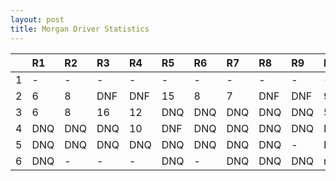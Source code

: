 ```yaml
---
layout: post 
title: Morgan Driver Statistics
--- 
```


|    | R1   | R2   | R3   | R4   | R5   | R6   | R7   | R8   | R9   | R10   | R11   | R12   |
|---:|:-----|:-----|:-----|:-----|:-----|:-----|:-----|:-----|:-----|:------|:------|:------|
|  1 | -    | -    | -    | -    | -    | -    | -    | -    | -    | -     | -     | -     |
|  2 | 6    | 8    | DNF  | DNF  | 15   | 8    | 7    | DNF  | DNF  | 9     | DNF   | DNF   |
|  3 | 6    | 8    | 16   | 12   | DNQ  | DNQ  | DNQ  | DNQ  | DNQ  | 5     | DNQ   | DNF   |
|  4 | DNQ  | DNQ  | DNQ  | 10   | DNF  | DNQ  | DNQ  | DNQ  | DNQ  | DNQ   | DNQ   | -     |
|  5 | DNQ  | DNQ  | DNQ  | DNQ  | DNQ  | DNQ  | DNQ  | DNQ  | -    | DNQ   | -     | -     |
|  6 | DNQ  | -    | -    | -    | DNQ  | -    | DNQ  | DNQ  | DNQ  | nan   | nan   | nan   |